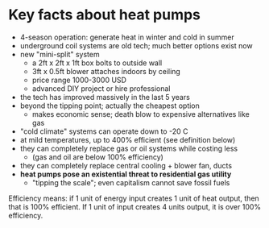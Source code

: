 # Key facts about heat pumps

- 4-season operation: generate heat in winter and cold in summer
- underground coil systems are old tech; much better options exist now
- new "mini-split" system
  - a 2ft x 2ft x 1ft box bolts to outside wall
  - 3ft x 0.5ft blower attaches indoors by ceiling
  - price range 1000-3000 USD
  - advanced DIY project or hire professional
- the tech has improved massively in the last 5 years
- beyond the tipping point; actually the cheapest option
  - makes economic sense; death blow to expensive alternatives like gas
- "cold climate" systems can operate down to -20 C
- at mild temperatures, up to 400% efficient (see definition below)
- they can completely replace gas or oil systems while costing less
  - (gas and oil are below 100% efficiency)
- they can completely replace central cooling + blower fan, ducts
- **heat pumps pose an existential threat to residential gas utility**
  - "tipping the scale"; even capitalism cannot save fossil fuels

Efficiency means: if 1 unit of energy input creates 1 unit of heat output, then that is 100% efficient.  If 1 unit of input creates 4 units output, it is over 100% efficiency.
